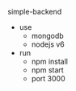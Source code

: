 simple-backend

* use
    - mongodb
    - nodejs v6
* run
    - npm install
    - npm start
    - port 3000

